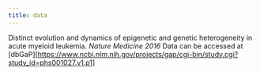 ```yaml
---
title: data
---
```



Distinct evolution and dynamics of epigenetic and genetic heterogeneity in acute myeloid leukemia.
_Nature Medicine 2016_
Data can be accessed at [dbGaP][https://www.ncbi.nlm.nih.gov/projects/gap/cgi-bin/study.cgi?study_id=phs001027.v1.p1]
